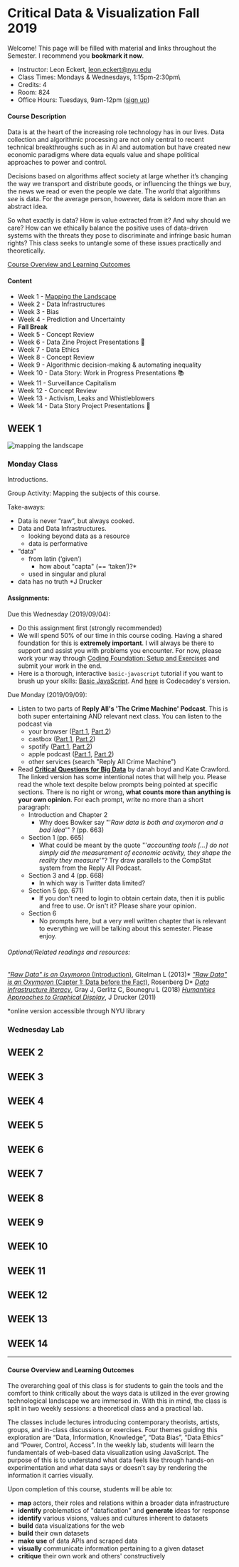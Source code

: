 # Critical Data & Visualization Fall 2019

Welcome! This page will be filled with material and links throughout the Semester. I recommend you **bookmark it now**.

- Instructor: Leon Eckert, leon.eckert@nyu.edu
- Class Times: Mondays & Wednesdays, 1:15pm-2:30pm\
- Credits: 4
- Room: 824
- Office Hours: Tuesdays, 9am-12pm ([sign up](https://calendar.google.com/calendar/selfsched?sstoken=UUE0X1AyMVlCNnpyfGRlZmF1bHR8ZTBmYjk2MTcyMjZkZmUwMzhjYTllN2IxMzlkMmQ4MTU))

#### Course Description
Data is at the heart of the increasing role technology has in our lives. Data collection and algorithmic processing are not only central to recent technical breakthroughs such as in AI and automation but have created new economic paradigms where data equals value and shape political approaches to power and control.

Decisions based on algorithms affect society at large whether it’s changing the way we transport and distribute goods, or influencing the things we buy, the news we read or even the people we date. The *world* that algorithms *see* is data. For the average person, however, data is seldom more than an abstract idea.

So what exactly is data? How is value extracted from it? And why should we care? How can we ethically balance the positive uses of data-driven systems with the threats they pose to discriminate and infringe basic human rights?
This class seeks to untangle some of these issues practically and theoretically.

[Course Overview and Learning Outcomes](https://github.com/leoneckert/cdv-fall19#course-overview-and-learning-outcomes)


#### Content
- Week 1 - [Mapping the Landscape](https://github.com/leoneckert/cdv-fall19#week-1)
- Week 2 - Data Infrastructures
- Week 3 - Bias
- Week 4 - Prediction and Uncertainty
- **Fall Break**
- Week 5 - Concept Review
- Week 6 - Data Zine Project Presentations 🎉
- Week 7 - Data Ethics
- Week 8 - Concept Review
- Week 9 - Algorithmic decision-making & automating inequality
- Week 10 - Data Story: Work in Progress Presentations 📚
- Week 11 - Surveillance Capitalism
- Week 12 - Concept Review
- Week 13 - Activism, Leaks and Whistleblowers
- Week 14 - Data Story Project Presentations 🥂


## WEEK 1

![mapping the landscape](other/assets/week1.jpg)

### Monday Class

Introductions.

Group Activity: Mapping the subjects of this course.

Take-aways:
- Data is never “raw”, but always cooked.
- Data and Data Infrastructures.
  - looking beyond data as a resource
  - data is performative
- “data”
  - from latin (‘given’)
    - how about "capta" (== ‘taken’)?*
  - used in singular and plural
- data has no truth
\*J Drucker

#### Assignments:

Due this Wednesday (2019/09/04):
- Do this assignment first (strongly recommended)
-  We will spend 50% of our time in this course coding. Having a shared foundation for this is **extremely important**. I will always be there to support and assist you with problems you encounter. For now, please work your way through [Coding Foundation: Setup and Exercises](coding-foundation) and submit your work in the end.
- Here is a thorough, interactive ``basic-javascript`` tutorial if you want to brush up your skills: [Basic JavaScript](https://learn.freecodecamp.org/javascript-algorithms-and-data-structures/basic-javascript/). And [here](https://www.codecademy.com/learn/introduction-to-javascript) is Codecadey's version. 

Due Monday (2019/09/09):
- Listen to two parts of **Reply All's 'The Crime Machine' Podcast**. This is both super entertaining AND relevant next class. You can listen to the podcast via
  - your browser ([Part 1](https://gimletmedia.com/shows/reply-all/o2hx34), [Part 2](https://gimletmedia.com/shows/reply-all/n8hwl7))
  - castbox ([Part 1](https://castbox.fm/episode/127-The-Crime-Machine%2C-Part-I-id4550-id177120350), [Part 2](https://castbox.fm/episode/128-The-Crime-Machine%2C-Part-II-id4550-id177120351))
  - spotify ([Part 1](https://open.spotify.com/episode/6uagdYENZ1HjiaeX7gbqIN), [Part 2](https://open.spotify.com/episode/4ULMa8oh9nJWSv4PM9gPNh))
  - apple podcast ([Part 1](https://podcasts.apple.com/hk/podcast/127-the-crime-machine-part-i/id941907967?i=1000446958122), [Part 2](https://podcasts.apple.com/hk/podcast/128-the-crime-machine-part-ii/id941907967?i=1000446958123))
  - other services (search "Reply All Crime Machine")
- Read [**Critical Questions for Big Data**](readings/boyd_crawford_2012.pdf) by danah boyd and Kate Crawford. The linked version has some intentional notes that will help you. Please read the whole text despite below prompts being pointed at specific sections. There is no right or wrong, **what counts more than anything is your own opinion**. For each prompt, write no more than a short paragraph:
  - Introduction and Chapter 2
    - Why does Bowker say "'*Raw data is both and oxymoron and a bad idea*'" ? (pp. 663)
  - Section 1 (pp. 665)
    - What could be meant by the quote "'*accounting tools [...] do not simply aid the measurement of economic activity, they shape the reality they measure*'"? Try draw parallels to the CompStat system from the Reply All Podcast.
  - Section 3 and 4 (pp. 668)
    - In which way is Twitter data limited?
  - Section 5 (pp. 671)
    - If you don't need to login to obtain certain data, then it is public and free to use. Or isn't it? Please share your opinion.
  - Section 6
    - No prompts here, but a very well written chapter that is relevant to everything we will be talking about this semester. Please enjoy.

###### Optional/Related readings and resources:

[*\"Raw Data" is an Oxymoron* (Introduction)](https://mitpress.mit.edu/books/raw-data-oxymoron), Gitelman L (2013)\*
[*\"Raw Data" is an Oxymoron* (Capter 1: Data before the Fact)](https://mitpress.mit.edu/books/raw-data-oxymoron), Rosenberg D\*
[*Data infrastructure literacy*](https://journals.sagepub.com/doi/10.1177/2053951718786316), Gray J, Gerlitz C, Bounegru L (2018)
[*Humanities Approaches to Graphical Display*](http://www.digitalhumanities.org/dhq/vol/5/1/000091/000091.html), J Drucker (2011)


*online version accessible through NYU library

### Wednesday Lab

## WEEK 2
## WEEK 3
## WEEK 4
## WEEK 5
## WEEK 6
## WEEK 7
## WEEK 8
## WEEK 9
## WEEK 10
## WEEK 11
## WEEK 12
## WEEK 13
## WEEK 14

------------
#### Course Overview and Learning Outcomes
The overarching goal of this class is for students to gain the tools and the comfort to think critically about the ways data is utilized in the ever growing technological landscape we are immersed in.
With this in mind, the class is split in two weekly sessions: a theoretical class and a practical lab.

The classes include lectures introducing contemporary theorists, artists, groups, and in-class discussions or exercises. Four themes guiding this exploration are “Data, Information, Knowledge”, “Data Bias”, “Data Ethics” and “Power, Control, Access”.
In the weekly lab, students will learn the fundamentals of web-based data visualization using JavaScript. The purpose of this is to understand what data feels like through hands-on experimentation and what data says or doesn’t say by rendering the information it carries visually.

Upon completion of this course, students will be able to:
- **map** actors, their roles and relations within a broader data infrastructure
- **identify** problematics of "datafication" and **generate** ideas for response
- **identify** various visions, values and cultures inherent to datasets
- **build** data visualizations for the web
- **build** their own datasets
- **make use** of data APIs and scraped data
- **visually** communicate information pertaining to a given dataset
- **critique** their own work and others' constructively

